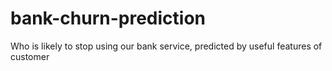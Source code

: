 # bank-churn-prediction
Who is likely to stop using our bank service, predicted by useful features of customer
